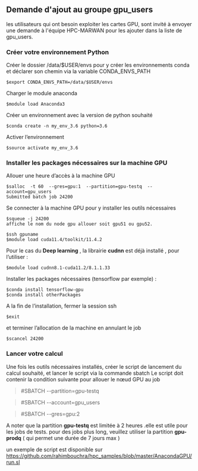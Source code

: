 ## Demande d'ajout au groupe gpu_users
les utilisateurs qui ont besoin exploiter les cartes GPU, sont invité à envoyer une demande à l'équipe HPC-MARWAN pour les ajouter dans la liste de gpu_users.

### Créer votre  environnement Python 
Créer le dossier /data/$USER/envs pour y créer les environnements conda et déclarer son chemin via la variable CONDA_ENVS_PATH
```
$export CONDA_ENVS_PATH=/data/$USER/envs
```
Charger le module  anaconda
```
$module load Anaconda3
```
Créer un environnement avec la version de python souhaité
```
$conda create -n my_env_3.6 python=3.6
```
Activer l’environnement 
```
$source activate my_env_3.6
```
### Installer les packages nécessaires sur la machine GPU
Allouer une heure d’accès à la machine GPU
```
$salloc  -t 60  --gres=gpu:1  --partition=gpu-testq  --account=gpu_users  
Submitted batch job 24200
```
Se connecter à la machine GPU pour y installer les outils nécessaires 

```
$squeue -j 24200
affiche le nom du node gpu allouer soit gpu51 ou gpu52.

$ssh gpuname
$module load cuda11.4/toolkit/11.4.2
```
 Pour le cas du **Deep learning** , la librairie **cudnn** est déjà installé , pour l’utiliser :
```
$module load cudnn8.1-cuda11.2/8.1.1.33
```
 Installer les packages nécessaires (tensorflow par exemple) :
```
$conda install tensorflow-gpu
$conda install otherPackages
```
A la fin de l’installation, fermer la session ssh 
```              
$exit
```
et terminer l’allocation de la machine en annulant le job 
```
$scancel 24200
```
### Lancer votre calcul 
Une fois les outils nécessaires installés, créer le script de lancement du calcul souhaité, et lancer le script via la commande sbatch 
Le script doit contenir la condition suivante pour allouer le nœud GPU au job 
  >   #SBATCH --partition=gpu-testq
  
  >   #SBATCH --account=gpu_users
  
  >   #SBATCH --gres=gpu:2
  

A noter que la partition **gpu-testq** est limitée à 2 heures .elle est utile pour les jobs de tests.
pour des jobs plus long, veuillez utiliser la partition **gpu-prodq** ( qui permet une durée de 7 jours max ) 

un exemple de script est disponible sur https://github.com/rahimbouchra/hpc_samples/blob/master/AnacondaGPU/run.sl
